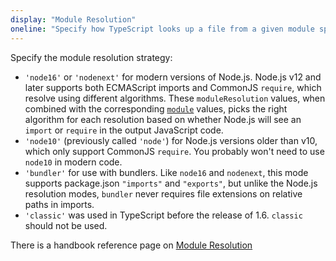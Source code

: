 ```yaml
---
display: "Module Resolution"
oneline: "Specify how TypeScript looks up a file from a given module specifier."
---
```


Specify the module resolution strategy:

- `'node16'` or `'nodenext'` for modern versions of Node.js. Node.js v12 and later supports both ECMAScript imports and CommonJS `require`, which resolve using different algorithms. These `moduleResolution` values, when combined with the corresponding [`module`](#module) values, picks the right algorithm for each resolution based on whether Node.js will see an `import` or `require` in the output JavaScript code.
- `'node10'` (previously called `'node'`) for Node.js versions older than v10, which only support CommonJS `require`. You probably won't need to use `node10` in modern code.
- `'bundler'` for use with bundlers. Like `node16` and `nodenext`, this mode supports package.json `"imports"` and `"exports"`, but unlike the Node.js resolution modes, `bundler` never requires file extensions on relative paths in imports.
- `'classic'` was used in TypeScript before the release of 1.6. `classic` should not be used.

There is a handbook reference page on [Module Resolution](/docs/handbook/module-resolution.html)
